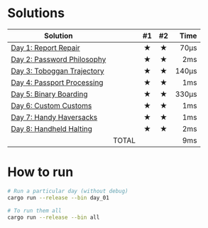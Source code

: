 # Solutions

| Solution                                        |       | #1  | #2  |  Time |
| ----------------------------------------------- | ----: | :-: | :-: | ----: |
| [Day 1: Report Repair](src/bin/day_01.rs)       |       |  ★  |  ★  |  70µs |
| [Day 2: Password Philosophy](src/bin/day_02.rs) |       |  ★  |  ★  |   2ms |
| [Day 3: Toboggan Trajectory](src/bin/day_03.rs) |       |  ★  |  ★  | 140µs |
| [Day 4: Passport Processing](src/bin/day_04.rs) |       |  ★  |  ★  |   1ms |
| [Day 5: Binary Boarding](src/bin/day_05.rs)     |       |  ★  |  ★  | 330µs |
| [Day 6: Custom Customs](src/bin/day_06.rs)      |       |  ★  |  ★  |   1ms |
| [Day 7: Handy Haversacks](src/bin/day_07.rs)    |       |  ★  |  ★  |   1ms |
| [Day 8: Handheld Halting](src/bin/day_08.rs)    |       |  ★  |  ★  |   2ms |
|                                                 | TOTAL |     |     |   9ms |

# How to run

```sh
# Run a particular day (without debug)
cargo run --release --bin day_01

# To run them all
cargo run --release --bin all
```
